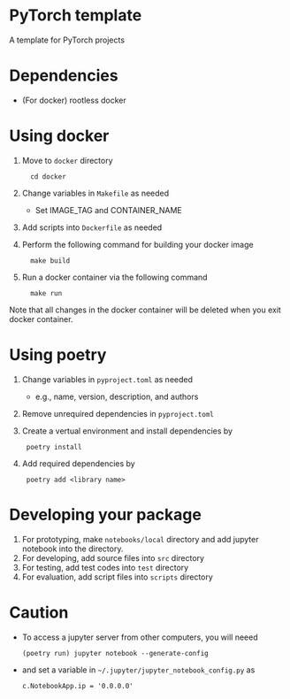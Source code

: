 # PyTorch template
A template for PyTorch projects

# Dependencies
- (For docker) rootless docker

# Using docker
  1. Move to `docker` directory

      ```
        cd docker
      ``` 
  1. Change variables in `Makefile` as needed

     - Set IMAGE_TAG and CONTAINER_NAME
  1. Add scripts into `Dockerfile` as needed
  1. Perform the following command for building your docker image

      ```
        make build
      ```
  1. Run a docker container via the following command 

      ```
        make run
      ```
  Note that all changes in the docker container will be deleted when you exit docker container. 

# Using poetry
  1. Change variables in `pyproject.toml` as needed

     - e.g., name, version, description, and authors
  1. Remove unrequired dependencies in `pyproject.toml`
  1. Create a vertual environment and install dependencies by

     ```
      poetry install
     ```
  1. Add required dependencies by

     ```
      poetry add <library name>
     ```

# Developing your package
  1. For prototyping, make `notebooks/local` directory and add jupyter notebook into the directory.
  1. For developing, add source files into `src` directory
  1. For testing, add test codes into `test` directory
  1. For evaluation, add script files into `scripts` directory

# Caution
  - To access a jupyter server from other computers, you will neeed
  
     ```
     (poetry run) jupyter notebook --generate-config
     ```
     
  - and set a variable in `~/.jupyter/jupyter_notebook_config.py` as

     ```
     c.NotebookApp.ip = '0.0.0.0'
     ```
